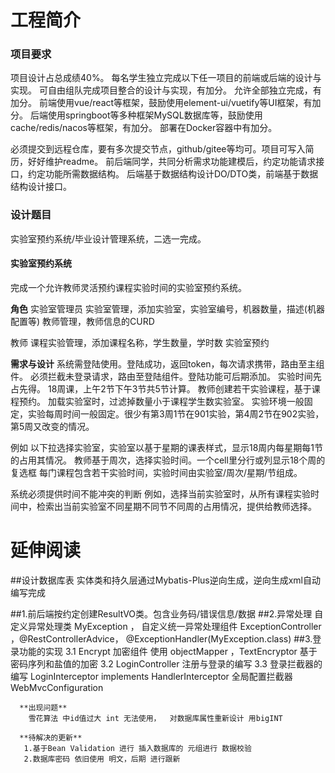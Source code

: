 # 工程简介

### 项目要求
项目设计占总成绩40%。
每名学生独立完成以下任一项目的前端或后端的设计与实现。
可自由组队完成项目整合的设计与实现，有加分。
允许全部独立完成，有加分。
前端使用vue/react等框架，鼓励使用element-ui/vuetify等UI框架，有加分。
后端使用springboot等多种框架MySQL数据库等，鼓励使用cache/redis/nacos等框架，有加分。
部署在Docker容器中有加分。

必须提交到远程仓库，要有多次提交节点，github/gitee等均可。项目可写入简历，好好维护readme。
前后端同学，共同分析需求功能建模后，约定功能请求接口，约定功能所需数据结构。
后端基于数据结构设计DO/DTO类，前端基于数据结构设计接口。

### 设计题目

实验室预约系统/毕业设计管理系统，二选一完成。

#### 实验室预约系统
完成一个允许教师灵活预约课程实验时间的实验室预约系统。

**角色**
实验室管理员
实验室管理，添加实验室，实验室编号，机器数量，描述(机器配置等)
教师管理，教师信息的CURD

教师
课程实验管理，添加课程名称，学生数量，学时数
实验室预约

**需求与设计**
系统需登陆使用。登陆成功，返回token，每次请求携带，路由至主组件。
必须拦截未登录请求，路由至登陆组件。登陆功能可后期添加。
实验时间先占先得。
18周课，上午2节下午3节共5节计算。
教师创建若干实验课程，基于课程预约。
加载实验室时，过滤掉数量小于课程学生数实验室。
实验环境一般固定，实验每周时间一般固定。很少有第3周1节在901实验，第4周2节在902实验，第5周又改变的情况。

例如
以下拉选择实验室，实验室以基于星期的课表样式，显示18周内每星期每1节的占用其情况。
教师基于周次，选择实验时间。一个cell里分行或列显示18个周的复选框
每门课程包含若干实验时间，实验时间由实验室/周次/星期/节组成。

系统必须提供时间不能冲突的判断
例如，选择当前实验室时，从所有课程实验时间中，检索出当前实验室不同星期不同节不同周的占用情况，提供给教师选择。


# 延伸阅读

##设计数据库表
   实体类和持久层通过Mybatis-Plus逆向生成，逆向生成xml自动编写完成

##1.前后端按约定创建ResultVO类。包含业务码/错误信息/数据
##2.异常处理
        自定义异常处理类 MyException ，
        自定义统一异常处理组件   ExceptionController ，@RestControllerAdvice， @ExceptionHandler(MyException.class)
##3.登录功能的实现
     3.1 Encrypt 加密组件  使用 objectMapper ，TextEncryptor  基于密码序列和盐值的加密
     3.2 LoginController 注册与登录的编写
     3.3 登录拦截器的编写 LoginInterceptor implements HandlerInterceptor
         全局配置拦截器WebMvcConfiguration

      **出现问题**
        雪花算法 中id值过大 int 无法使用，  对数据库属性重新设计 用bigINT

      **待解决的更新**
       1.基于Bean Validation 进行 插入数据库的 元组进行 数据校验
       2.数据库密码 依旧使用 明文，后期 进行跟新




